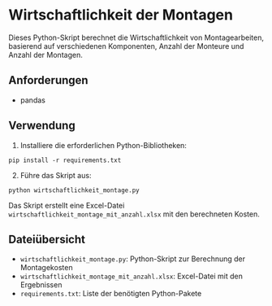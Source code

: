 
# Wirtschaftlichkeit der Montagen

Dieses Python-Skript berechnet die Wirtschaftlichkeit von Montagearbeiten, basierend auf verschiedenen Komponenten, Anzahl der Monteure und Anzahl der Montagen.

## Anforderungen

- pandas

## Verwendung

1. Installiere die erforderlichen Python-Bibliotheken:
```
pip install -r requirements.txt
```

2. Führe das Skript aus:
```
python wirtschaftlichkeit_montage.py
```

Das Skript erstellt eine Excel-Datei `wirtschaftlichkeit_montage_mit_anzahl.xlsx` mit den berechneten Kosten.

## Dateiübersicht

- `wirtschaftlichkeit_montage.py`: Python-Skript zur Berechnung der Montagekosten
- `wirtschaftlichkeit_montage_mit_anzahl.xlsx`: Excel-Datei mit den Ergebnissen
- `requirements.txt`: Liste der benötigten Python-Pakete
